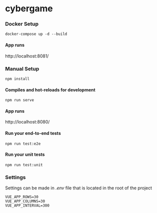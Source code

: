 # cybergame

### Docker Setup
```
docker-compose up -d --build
```

#### App runs

http://localhost:8081/


### Manual Setup
```
npm install
```

#### Compiles and hot-reloads for development
```
npm run serve
```

#### App runs

http://localhost:8080/


#### Run your end-to-end tests
```
npm run test:e2e
```

#### Run your unit tests
```
npm run test:unit
```

### Settings
Settings can be made in _.env_ file that is located in the root of the project

```
VUE_APP_ROWS=30
VUE_APP_COLUMNS=30
VUE_APP_INTERVAL=300
```
